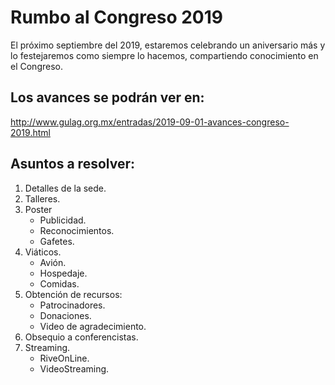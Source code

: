 # Rumbo al Congreso 2019

El próximo septiembre del 2019, estaremos celebrando un aniversario más y lo festejaremos como siempre lo hacemos, compartiendo conocimiento en el Congreso.

## Los avances se podrán ver en:
http://www.gulag.org.mx/entradas/2019-09-01-avances-congreso-2019.html

## Asuntos a resolver:

1. Detalles de la sede.
2. Talleres.
3. Poster
    * Publicidad.
    * Reconocimientos.
    * Gafetes.
4. Viáticos.
    * Avión.
    * Hospedaje.
    * Comidas.
5. Obtención de recursos:
    * Patrocinadores.
    * Donaciones.
    * Video de agradecimiento.
6. Obsequio a conferencistas.
7. Streaming.
    * RiveOnLine.
    * VideoStreaming.
